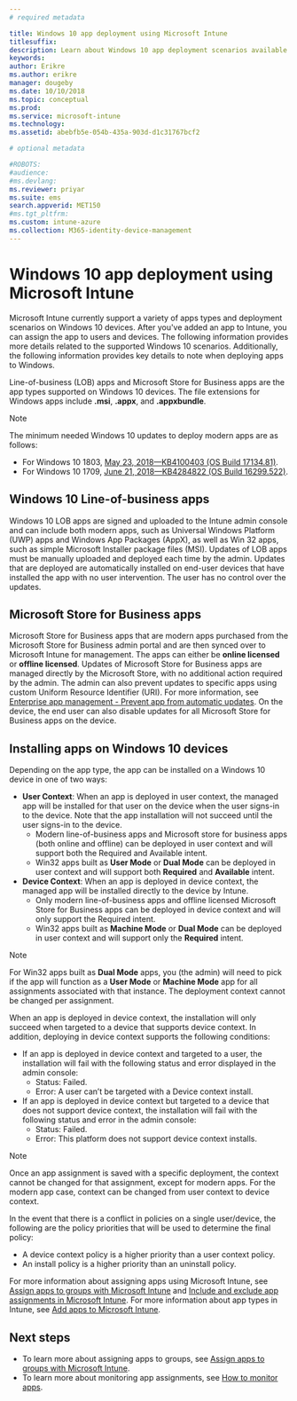 ```yaml
---
# required metadata

title: Windows 10 app deployment using Microsoft Intune
titlesuffix: 
description: Learn about Windows 10 app deployment scenarios available with Microsoft Intune.
keywords:
author: Erikre
ms.author: erikre
manager: dougeby
ms.date: 10/10/2018
ms.topic: conceptual
ms.prod:
ms.service: microsoft-intune
ms.technology:
ms.assetid: abebfb5e-054b-435a-903d-d1c31767bcf2

# optional metadata

#ROBOTS:
#audience:
#ms.devlang:
ms.reviewer: priyar
ms.suite: ems
search.appverid: MET150
#ms.tgt_pltfrm:
ms.custom: intune-azure
ms.collection: M365-identity-device-management
---
```


# Windows 10 app deployment using Microsoft Intune 

Microsoft Intune currently support a variety of apps types and deployment scenarios on Windows 10 devices. After you've added an app to Intune, you can assign the app to users and devices. The following information provides more details related to the supported Windows 10 scenarios. Additionally, the following information provides key details to note when deploying apps to Windows. 

Line-of-business (LOB) apps and Microsoft Store for Business apps are the app types supported on Windows 10 devices. The file extensions for Windows apps include **.msi**, **.appx**, and **.appxbundle**.  

> [!Note]
> The minimum needed Windows 10 updates to deploy modern apps are as follows:
> - For Windows 10 1803, [May 23, 2018—KB4100403 (OS Build 17134.81)](https://support.microsoft.com/help/4100403/windows-10-update-kb4100403).
> - For Windows 10 1709, [June 21, 2018—KB4284822 (OS Build 16299.522)](https://support.microsoft.com/help/4284822).

## Windows 10 Line-of-business apps

Windows 10 LOB apps are signed and uploaded to the Intune admin console and can include both modern apps, such as Universal Windows Platform (UWP) apps and Windows App Packages (AppX), as well as Win 32 apps, such as simple Microsoft Installer package files (MSI). Updates of LOB apps must be manually uploaded and deployed each time by the admin. Updates that are deployed are automatically installed on end-user devices that have installed the app with no user intervention. The user has no control over the updates. 

## Microsoft Store for Business apps

Microsoft Store for Business apps that are modern apps purchased from the Microsoft Store for Business admin portal and are then synced over to Microsoft Intune for management. The apps can either be **online licensed** or **offline licensed**. Updates of Microsoft Store for Business apps are managed directly by the Microsoft Store, with no additional action required by the admin. The admin can also prevent updates to specific apps using custom Uniform Resource Identifier (URI). For more information, see [Enterprise app management - Prevent app from automatic updates](https://docs.microsoft.com/windows/client-management/mdm/enterprise-app-management#prevent-app-from-automatic-updates). On the device, the end user can also disable updates for all Microsoft Store for Business apps on the device. 

## Installing apps on Windows 10 devices
Depending on the app type, the app can be installed on a Windows 10 device in one of two ways:

- **User Context**: When an app is deployed in user context, the managed app will be installed for that user on the device when the user signs-in to the device. Note that the app installation will not succeed until the user signs-in to the device. 
    - Modern line-of-business apps and Microsoft store for business apps (both online and offline) can be deployed in user context and will support both the Required and Available intent.
    - Win32 apps built as **User Mode** or **Dual Mode** can be deployed in user context and will support both **Required** and **Available** intent. 
- **Device Context**: When an app is deployed in device context, the managed app will be installed directly to the device by Intune.
    - Only modern line-of-business apps and offline licensed Microsoft Store for Business apps can be deployed in device context and will only support the Required intent.
    - Win32 apps built as **Machine Mode** or **Dual Mode** can be deployed in user context and will support only the **Required** intent.

> [!NOTE]
> For Win32 apps built as **Dual Mode** apps, you (the admin) will need to pick if the app will function as a **User Mode** or **Machine Mode** app for all assignments associated with that instance. The deployment context cannot be changed per assignment.  

When an app is deployed in device context, the installation will only succeed when targeted to a device that supports device context. In addition, deploying in device context supports the following conditions:
- If an app is deployed in device context and targeted to a user, the installation will fail with the following status and error displayed in the admin console:
    - Status: Failed.
    - Error: A user can’t be targeted with a Device context install.
- If an app is deployed in device context but targeted to a device that does not support device context, the installation will fail with the following status and error in the admin console:
    - Status: Failed.
    - Error: This platform does not support device context installs. 

> [!Note]
> Once an app assignment is saved with a specific deployment, the context cannot be changed for that assignment, except for modern apps. For the modern app case, context can be changed from user context to device context. 

In the event that there is a conflict in policies on a single user/device, the following are the policy priorities that will be used to determine the final policy:
- A device context policy is a higher priority than a user context policy. 
- An install policy is a higher priority than an uninstall policy.

For more information about assigning apps using Microsoft Intune, see [Assign apps to groups with Microsoft Intune](apps-deploy.md) and [Include and exclude app assignments in Microsoft Intune](apps-inc-exl-assignments.md). For more information about app types in Intune, see [Add apps to Microsoft Intune](apps-add.md).

## Next steps

- To learn more about assigning apps to groups, see [Assign apps to groups with Microsoft Intune](apps-deploy.md).
- To learn more about monitoring app assignments, see [How to monitor apps](apps-monitor.md).
